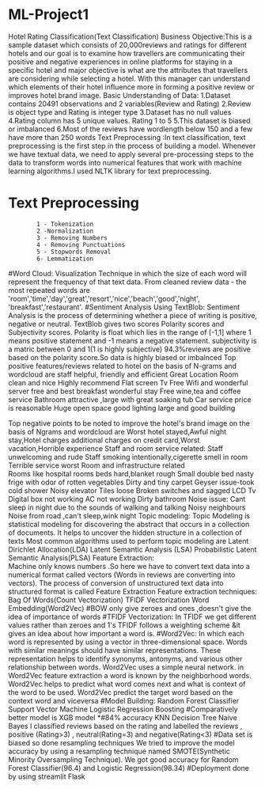 # ML-Project1
Hotel Rating Classification(Text Classification)
Business Objective:This is a sample dataset  which consists of 20,000reviews and ratings for different hotels and our goal is to examine how travellers are communicating their positive and negative experiences in online platforms for staying in a specific hotel and major objective is what are the attributes that travellers are considering while selecting a hotel. With this manager can understand which elements of their hotel influence more in forming a positive review or improves hotel brand image.
Basic Understanding of Data:
          1.Dataset contains 20491 observations and 2 variables(Review and Rating)
          2.Review is object type and Rating is integer type
          3.Dataset has no null values
          4.Rating column has 5 unique values. Rating 1 to 5
          5.This dataset is biased or imbalanced
          6.Most of the reviews have  wordlength below 150 and a few have more than 250 words
Text Preprocessing :In text classification, text preprocessing is the first step in the process of building a model. Whenever we have textual data, we need to apply several pre-processing steps to the data to transform words into numerical features that work with machine learning algorithms.I used NLTK library for text preprocessing.
# Text Preprocessing
            1 - Tokenization
            2 -Normalization
            3 - Removing Numbers
            4 - Removing Punctuations
            5 - Stopwords Removal
            6- Lemmatization
#Word Cloud: Visualization Technique in which the size of each word will represent the frequency of that text data.
From cleaned review data - the most repeated words are 'room','time','day','great','resort','nice','beach','good','night',
'breakfast','restaurant'.
#Sentiment Analysis Using TextBlob: 
          Sentiment Analysis is the process of determining whether a piece of writing is positive, negative or neutral.
          TextBlob gives two scores Polarity scores and Subjectivity scores.
          Polarity is float which lies in the range of [-1,1] where 1 means positive statement and -1 means a negative statement. subjectivity is a matric between 0 and 1(1 is
          highly subjective)
          94.3%reviews are positive based on the polarity score.So data is highly biased or imbalnced
Top positive features/reviews related to hotel on the basis of N-grams and wordcloud are
              staff helpful, friendly and efficient
              Great Location
              Room clean and nice
              Highly recommend
              Flat screen Tv
              Free Wifi and wonderful server
              free and best breakfast
              wonderful stay
              Free wine,tea and coffee service
              Bathroom attractive ,large with great soaking tub
              Car service price is reasonable
              Huge open space
              good lighting
              large and good building
 
Top negative points to be noted to improve the hotel's brand image on the basis of Ngrams and wordcloud are
                Worst hotel stayed,Awful night stay,Hotel charges additional charges on credit card,Worst vacation,Horrible experience
                Staff and room service related:
                Staff unwelcoming and rude
                Staff smoking intentionally,cigerette smell in room
                Terrible service
                worst 
                Room and infrastructure related     
                Rooms like hospital rooms
                beds hard,blanket rough
                Small double bed
                nasty frige with odor of rotten vegetables
                Dirty and tiny carpet
                Geyser issue-took cold shower
                Noisy elevator
                Tiles loose
                Broken switches and sagged LCD Tv
                Digital box not working
                AC not working
                Dirty bathroom
                Noise issue:
                Cant sleep in night due to the sounds of  walking and talking
                Noisy neighbours
                Noise from road ,can't sleep,wink night
Topic modeling: 
          Topic Modeling is statistical modeling for discovering the abstract that occurs in a collection of documents.
          It helps to uncover the hidden structure in a collection of texts
          Most common algorithms used to perform topic modeling are 
          Latent Dirichlet Allocation(LDA)
          Latent Semantic Analysis (LSA)
          Probabilistic Latent Semantic Analysis(PLSA)
Feature Extraction:          
          Machine only knows numbers .So here we have to convert text data into a numerical format called vectors (Words in reviews are converting into vectors). 
          The process of conversion of unstructured text data into structured format is called Feature Extraction 
Feature extraction techniques:
          Bag  Of Words(Count Vectorization)
          TFIDF  Vectorization
          Word Embedding(Word2Vec)
#BOW only give zeroes and ones ,doesn't give the idea of importance of words
#TFIDF Vectorization:
          In TFIDF we get different values rather than zeroes and 1's
          TFIDF follows a weighting scheme &it gives an idea about how important a word is.
#Word2Vec:
          In which each word is represented by using a vector in three-dimensional space. Words with similar meanings should have similar representations. 
          These representation helps to identify synonyms, antonyms, and various other relationship between words.
          Word2Vec uses a simple neural network.
          in Word2Vec feature extraction a word is known by the neighborhood words.
          Word2Vec helps to predict what word comes next and what is context of the word to be used. Word2Vec predict the target word based on the context word and viceversa
 #Model Building:
          Random Forest Classifier
          Support Vector Machine
          Logistic Regression
          Boosting  #Comparatively better model is XGB model   *#84% accuracy
          KNN
          Decision Tree
          Naive Bayes
I classified reviews based on the rating and labelled the reviews ,
positive (Rating>3) , neutral(Rating=3) and negative(Rating<3)
#Data set is biased so done resampling techniques
We tried to improve the model accuracy by using a resampling technique named SMOTE(Synthetic Minority Oversampling Technique). 
We got good accuracy for Random Forest Classifier(96.4) and Logistic Regression(98.34)
#Deployment done by using
          streamlit
          Flask




